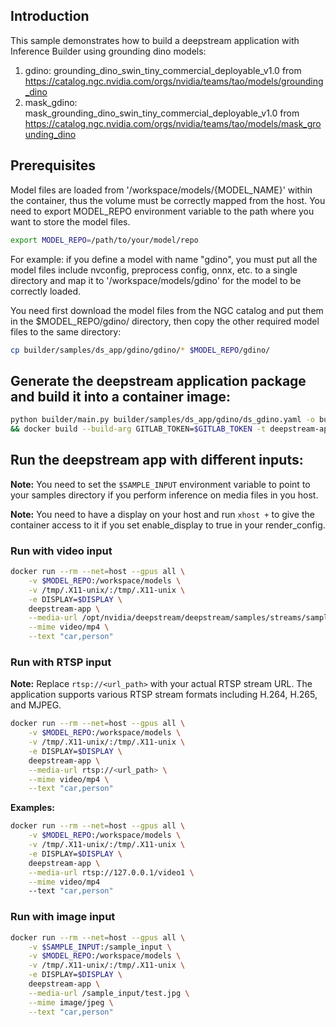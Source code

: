 ## Introduction

This sample demonstrates how to build a deepstream application with Inference Builder using grounding dino  models:
1. gdino: grounding_dino_swin_tiny_commercial_deployable_v1.0 from https://catalog.ngc.nvidia.com/orgs/nvidia/teams/tao/models/grounding_dino
2. mask_gdino: mask_grounding_dino_swin_tiny_commercial_deployable_v1.0 from https://catalog.ngc.nvidia.com/orgs/nvidia/teams/tao/models/mask_grounding_dino

## Prerequisites

Model files are loaded from '/workspace/models/{MODEL_NAME}' within the container, thus the volume must be correctly mapped from the host.
You need to export MODEL_REPO environment variable to the path where you want to store the model files.

```bash
export MODEL_REPO=/path/to/your/model/repo
```

For example: if you define a model with name "gdino", you must put all the model files include nvconfig, preprocess config, onnx, etc. to a single directory and map it to '/workspace/models/gdino' for the model to be correctly loaded.

You need first download the model files from the NGC catalog and put them in the $MODEL_REPO/gdino/ directory, then copy the other required model files to the same directory:

```bash
cp builder/samples/ds_app/gdino/gdino/* $MODEL_REPO/gdino/
```

## Generate the deepstream application package and build it into a container image:

```bash
python builder/main.py builder/samples/ds_app/gdino/ds_gdino.yaml -o builder/samples/ds_app --server-type serverless -c builder/samples/tao/processors.py -t \
&& docker build --build-arg GITLAB_TOKEN=$GITLAB_TOKEN -t deepstream-app builder/samples/ds_app
```

## Run the deepstream app with different inputs:

**Note:** You need to set the `$SAMPLE_INPUT` environment variable to point to your samples directory if you perform inference on media files in you host.

**Note:** You need to have a display on your host and run `xhost +` to give the container access to it if you set enable_display to true in your render_config.

### Run with video input

```bash
docker run --rm --net=host --gpus all \
    -v $MODEL_REPO:/workspace/models \
    -v /tmp/.X11-unix/:/tmp/.X11-unix \
    -e DISPLAY=$DISPLAY \
    deepstream-app \
    --media-url /opt/nvidia/deepstream/deepstream/samples/streams/sample_1080p_h264.mp4 \
    --mime video/mp4 \
    --text "car,person"
```

### Run with RTSP input

**Note:** Replace `rtsp://<url_path>` with your actual RTSP stream URL. The application supports various RTSP stream formats including H.264, H.265, and MJPEG.

```bash
docker run --rm --net=host --gpus all \
    -v $MODEL_REPO:/workspace/models \
    -v /tmp/.X11-unix/:/tmp/.X11-unix \
    -e DISPLAY=$DISPLAY \
    deepstream-app \
    --media-url rtsp://<url_path> \
    --mime video/mp4 \
    --text "car,person"
```

**Examples:**

```bash
docker run --rm --net=host --gpus all \
    -v $MODEL_REPO:/workspace/models \
    -v /tmp/.X11-unix/:/tmp/.X11-unix \
    -e DISPLAY=$DISPLAY \
    deepstream-app \
    --media-url rtsp://127.0.0.1/video1 \
    --mime video/mp4
    --text "car,person"
```

### Run with image input

```bash
docker run --rm --net=host --gpus all \
    -v $SAMPLE_INPUT:/sample_input \
    -v $MODEL_REPO:/workspace/models \
    -v /tmp/.X11-unix/:/tmp/.X11-unix \
    -e DISPLAY=$DISPLAY \
    deepstream-app \
    --media-url /sample_input/test.jpg \
    --mime image/jpeg \
    --text "car,person"
```